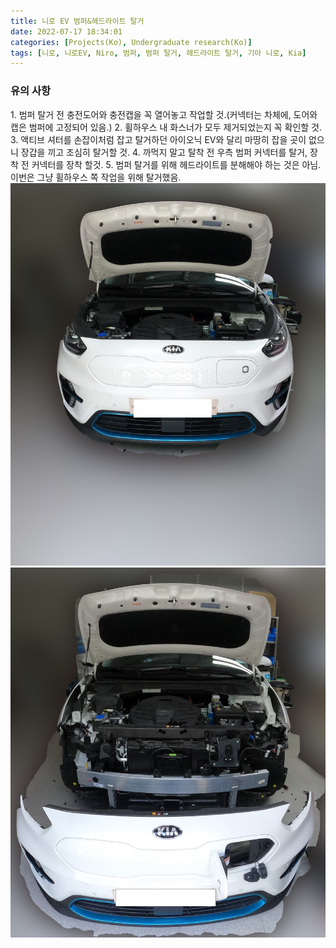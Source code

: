 ```yaml
---
title: 니로 EV 범퍼&헤드라이트 탈거
date: 2022-07-17 18:34:01
categories: [Projects(Ko), Undergraduate research(Ko)]
tags: [니로, 니로EV, Niro, 범퍼, 범퍼 탈거, 헤드라이트 탈거, 기아 니로, Kia]
---
```


<h3>유의 사항</h3>
1. 범퍼 탈거 전 충전도어와 충전캡을 꼭 열어놓고 작업할 것.(커넥터는 차체에, 도어와 캡은 범퍼에 고정되어 있음.)
2. 휠하우스 내 화스너가 모두 제거되었는지 꼭 확인할 것.
3. 액티브 셔터를 손잡이처럼 잡고 탈거하던 아이오닉 EV와 달리 마땅히 잡을 곳이 없으니 장갑을 끼고 조심히 탈거할 것.
4. 까먹지 말고 탈착 전 우측 범퍼 커넥터를 탈거, 장착 전 커넥터를 장착 할것.
5. 범퍼 탈거를 위해 헤드라이트를 분해해야 하는 것은 아님. 이번은 그냥 휠하우스 쪽 작업을 위해 탈거했음.
<br>
<img src="/assets/img/NEV_Bumper/before.jpg">
<img src="/assets/img/NEV_Bumper/after.jpg">